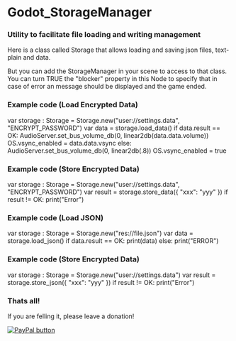 # Godot_StorageManager
### Utility to facilitate file loading and writing management
Here is a class called Storage that allows loading and saving json files, text-plain and data.

But you can add the StorageManager in your scene to access to that class.
You can turn TRUE the "blocker" property in this Node to specify that in case of error an message should be displayed and the game ended.

### Example code (Load Encrypted Data)

var storage : Storage = Storage.new("user://settings.data", "ENCRYPT_PASSWORD")
var data = storage.load_data()
if data.result == OK:
	AudioServer.set_bus_volume_db(0, linear2db(data.data.volume))
	OS.vsync_enabled = data.data.vsync
else:
	AudioServer.set_bus_volume_db(0, linear2db(.8))
	OS.vsync_enabled = true

### Example code (Store Encrypted Data)

var storage : Storage = Storage.new("user://settings.data", "ENCRYPT_PASSWORD")
var result = storage.store_data({ "xxx": "yyy" })
if result != OK: print("Error")

### Example code (Load JSON)

var storage : Storage = Storage.new("res://file.json")
var data = storage.load_json()
if data.result == OK:
	print(data)
else:
	print("ERROR")

### Example code (Store Encrypted Data)

var storage : Storage = Storage.new("user://settings.data")
var result = storage.store_json({ "xxx": "yyy" })
if result != OK: print("Error")


### Thats all!
If you are felling it, please leave a donation!

[![PayPal button](https://www.paypalobjects.com/en_US/i/btn/btn_donate_LG.gif)](https://www.paypal.me/davidkbd)


